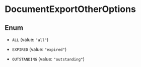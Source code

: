 

# DocumentExportOtherOptions

## Enum


* `ALL` (value: `"all"`)

* `EXPIRED` (value: `"expired"`)

* `OUTSTANDING` (value: `"outstanding"`)



